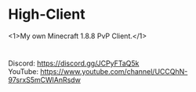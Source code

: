 # High-Client
<1>My own Minecraft 1.8.8 PvP Client.</1>
#
Discord: https://discord.gg/JCPyFTaQ5k
<br>
YouTube: https://www.youtube.com/channel/UCCQhN-97srxS5mCWlAnRsdw
